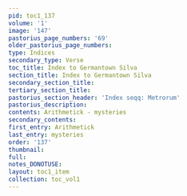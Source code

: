 ```yaml
---
pid: toc1_137
volume: '1'
image: '147'
pastorius_page_numbers: '69'
older_pastorius_page_numbers: 
type: Indices
secondary_type: Verse
toc_title: Index to Germantown Silva
section_title: Index to Germantown Silva
secondary_section_title: 
tertiary_section_title: 
pastorius_section_header: 'Index seqq: Metrorum'
pastorius_description: 
contents: Arithmetick - mysteries
secondary_contents: 
first_entry: Arithmetick
last_entry: mysteries
order: '137'
thumbnail: 
full: 
notes_DONOTUSE: 
layout: toc1_item
collection: toc_vol1
---
```

